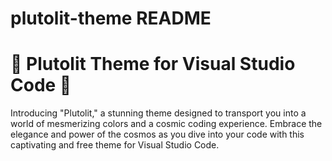 # plutolit-theme README

# 🌌 Plutolit Theme for Visual Studio Code 🌠

Introducing "Plutolit," a stunning theme designed to transport you into a world of mesmerizing colors and a cosmic coding experience. Embrace the elegance and power of the cosmos as you dive into your code with this captivating and free theme for Visual Studio Code.
